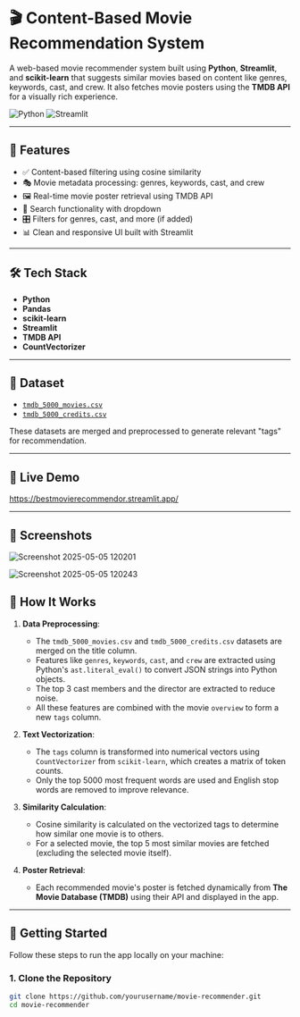 # 🎬 Content-Based Movie Recommendation System

A web-based movie recommender system built using **Python**, **Streamlit**, and **scikit-learn** that suggests similar movies based on content like genres, keywords, cast, and crew. It also fetches movie posters using the **TMDB API** for a visually rich experience.

![Python](https://img.shields.io/badge/Python-3.9-blue)
![Streamlit](https://img.shields.io/badge/Streamlit-%F0%9F%A7%A1-lightgreen)

---

## 🚀 Features

- ✅ Content-based filtering using cosine similarity
- 🎭 Movie metadata processing: genres, keywords, cast, and crew
- 🖼️ Real-time movie poster retrieval using TMDB API
- 🔎 Search functionality with dropdown
- 🎛️ Filters for genres, cast, and more (if added)
- 📊 Clean and responsive UI built with Streamlit

---

## 🛠️ Tech Stack

- **Python**
- **Pandas**
- **scikit-learn**
- **Streamlit**
- **TMDB API**
- **CountVectorizer**

---

## 📂 Dataset

- [`tmdb_5000_movies.csv`](https://www.kaggle.com/datasets/tmdb/tmdb-movie-metadata)
- [`tmdb_5000_credits.csv`](https://www.kaggle.com/datasets/tmdb/tmdb-movie-metadata)

These datasets are merged and preprocessed to generate relevant "tags" for recommendation.

---

## 🔗 Live Demo

https://bestmovierecommendor.streamlit.app/

---

## 📸 Screenshots

![Screenshot 2025-05-05 120201](https://github.com/user-attachments/assets/65360bd6-7a5c-40ad-876c-f3e84e6311e8)

![Screenshot 2025-05-05 120243](https://github.com/user-attachments/assets/b9a3b7c0-1955-4b2a-8be5-dc94e62eb87e)

## 🧠 How It Works

1. **Data Preprocessing**:
   - The `tmdb_5000_movies.csv` and `tmdb_5000_credits.csv` datasets are merged on the title column.
   - Features like `genres`, `keywords`, `cast`, and `crew` are extracted using Python's `ast.literal_eval()` to convert JSON strings into Python objects.
   - The top 3 cast members and the director are extracted to reduce noise.
   - All these features are combined with the movie `overview` to form a new `tags` column.

2. **Text Vectorization**:
   - The `tags` column is transformed into numerical vectors using `CountVectorizer` from `scikit-learn`, which creates a matrix of token counts.
   - Only the top 5000 most frequent words are used and English stop words are removed to improve relevance.

3. **Similarity Calculation**:
   - Cosine similarity is calculated on the vectorized tags to determine how similar one movie is to others.
   - For a selected movie, the top 5 most similar movies are fetched (excluding the selected movie itself).

4. **Poster Retrieval**:
   - Each recommended movie's poster is fetched dynamically from **The Movie Database (TMDB)** using their API and displayed in the app.

---

## 🚀 Getting Started

Follow these steps to run the app locally on your machine:

### 1. Clone the Repository
```bash
git clone https://github.com/yourusername/movie-recommender.git
cd movie-recommender
